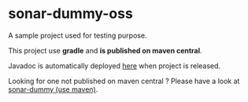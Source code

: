 # sonar-dummy-oss

A sample project used for testing purpose.

This project use **gradle** and **is published on maven central**.

Javadoc is automatically deployed [here](https://javadocs.sonarsource.org/?prefix=sonar-dummy-oss/) when project is released. 

Looking for one not published on maven central ? Please have a look at [sonar-dummy (use maven)](https://github.com/SonarSource/sonar-dummy).
